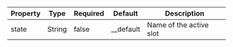 | Property | Type   | Required | Default     | Description             |
| -------- | ------ | -------- | ----------- | ----------------------- |
| state    | String | false    | \_\_default | Name of the active slot |
